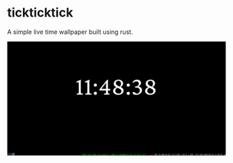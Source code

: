 # tickticktick

A simple live time wallpaper built using rust.

![GIF NOT SUPPORTED HERE](/assets/md-img.gif)